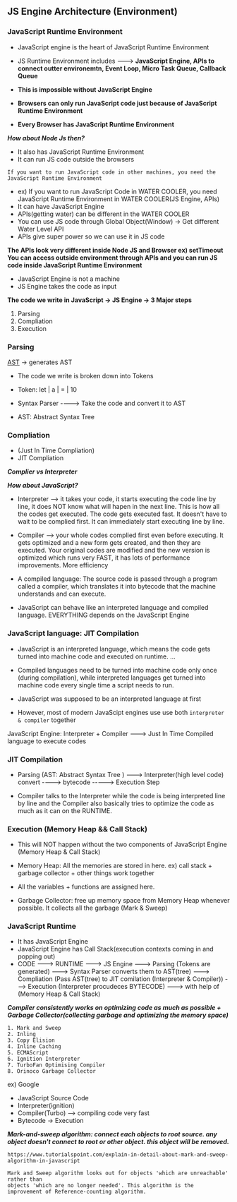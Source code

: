 ## JS Engine Architecture (Environment)

### JavaScript Runtime Environment 

- JavaScript engine is the heart of JavaScript Runtime Environment 
  
- JS Runtime Environment includes ---> **JavaScript Engine, APIs to connect outter environemtn, Event Loop, Micro Task Queue, Callback Queue**
- **This is impossible without JavaScript Engine**
- **Browsers can only run JavaScript code just because of JavaScript Runtime Environment**
- **Every Browser has JavaScript Runtime Environment**

***How about Node Js then?***

- It also has JavaScript Runtime Environment
- It can run JS code outside the browsers

`If you want to run JavaScript code in other machines, you need the JavaScript Runtime Environment`

- ex) If you want to run JavaScript Code in WATER COOLER, you need JavaScript Runtime Environment in WATER COOLER(JS Engine, APIs)
- It can have JavaScript Engine 
- APIs(getting water) can be different in the WATER COOLER
- You can use JS code through Global Object(Window) -> Get different Water Level API
- APIs give super power so we can use it in JS code

**The APIs look very different inside Node JS and Browser ex) setTimeout**
**You can access outside environment through APIs and you can run JS code inside JavaScript Runtime Environment**


- JavaScript Engine is not a machine
- JS Engine takes the code as input 

**The code we write in JavaScript -> JS Engine -> 3 Major steps**
1. Parsing
2. Compliation
3. Execution

### Parsing
[AST](astexplorer.net)  -> generates AST

- The code we write is broken down into Tokens

- Token: let | a | = | 10
- Syntax Parser ----> Take the code and convert it to AST
- AST: Abstract Syntax Tree 

### Compliation 

- (Just In Time Compliation)
- JIT Compliation

***Complier vs Interpreter***

***How about JavaScript?***

- Interpreter --> it takes your code, it starts executing the code line by line, it does NOT know what will hapen in the next line. This is how all the codes get executed. The code gets executed fast. It doesn't have to wait to be complied first. It can immediately start executing line by line.

- Compiler --> your whole codes complied first even before executing. It gets optimized and a new form gets created, and then they are executed. Your original codes are modified and the new version is optimized which runs very FAST, it has lots of performance improvements. More efficiency 

- A compiled language: The source code is passed through a program called a compiler, which translates it into bytecode that the machine understands and can execute.

- JavaScript can behave like an interpreted language and compiled language. EVERYTHING depends on the JavaScript Engine


### JavaScript language: JIT Compilation

- JavaScript is an interpreted language, which means the code gets turned into machine code and executed on runtime. ...
  
-  Compiled languages need to be turned into machine code only once (during compilation), while interpreted languages get turned into machine code every single time a script needs to run.

- JavaScript was supposed to be an interpreted language at first
- However, most of modern JavaScipt engines use use both `interpreter & compiler` together

JavaScript Engine: Interpreter + Compiler ---> Just In Time Compiled language to execute codes

### JIT Compilation
- Parsing (AST: Abstract Syntax Tree ) ---> Interpreter(high level code) convert ----> bytecode -----> Execution Step

- Compiler talks to the Interpreter while the code is being interpreted line by line and the Compiler also basically tries to optimize the code as much as it can on the RUNTIME.

### Execution (Memory Heap && Call Stack)
- This will NOT happen without the two components of JavaScript Engine (Memory Heap & Call Stack)

- Memory Heap: All the memories are stored in here. ex) call stack + garbage collector + other things work together
- All the variables + functions are assigned here.


- Garbage Collector: free up memory space from Memory Heap whenever possible. It collects all the garbage (Mark & Sweep)

### JavaScript Runtime 
- It has JavaScript Engine
- JavaScript Engine has Call Stack(execution contexts coming in and popping out)
- CODE ---> RUNTIME ---> JS Engine ---> Parsing (Tokens are generated) ---> Syntax Parser converts them to AST(tree) ---> Compliation (Pass AST(tree) to JIT comilation (Interpreter & Compiler))  --->  Execution (Interpreter procudeces BYTECODE)  ---> with help of (Memory Heap & Call Stack)

***Compiler consistently works on optimizing code as much as possible + Garbage Collector(collecting garbage and optimizing the memory space)***

```
1. Mark and Sweep
2. Inling
3. Copy Elision
4. Inline Caching
5. ECMAScript
6. Ignition Interpreter
7. TurboFan Optimising Compiler
8. Orinoco Garbage Collector
```

ex) Google
- JavaScript Source Code 
- Interpreter(ignition)
- Compiler(Turbo) --> compiling code very fast
- Bytecode -> Execution 



***Mark-and-sweep algorithm: connect each objects to root source. any object doesn't connect to root or other object. this object will be removed.***


```
https://www.tutorialspoint.com/explain-in-detail-about-mark-and-sweep-algorithm-in-javascript

Mark and Sweep algorithm looks out for objects 'which are unreachable' rather than 
objects 'which are no longer needed'. This algorithm is the improvement of Reference-counting algorithm.
```








